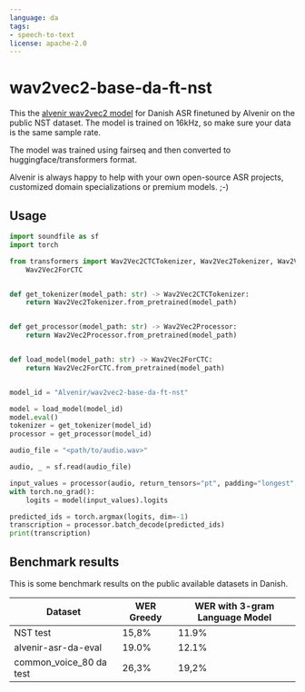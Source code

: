 ```yaml
---
language: da
tags:
- speech-to-text
license: apache-2.0
---
```


# wav2vec2-base-da-ft-nst 
This the [alvenir wav2vec2 model](https://huggingface.co/Alvenir/wav2vec2-base-da) for Danish ASR finetuned by Alvenir on the public NST dataset. The model is trained on 16kHz, so make sure your data is the same sample rate.

The model was trained using fairseq and then converted to huggingface/transformers format.

Alvenir is always happy to help with your own open-source ASR projects, customized domain specializations or premium models. ;-)

## Usage
```Python
import soundfile as sf
import torch

from transformers import Wav2Vec2CTCTokenizer, Wav2Vec2Tokenizer, Wav2Vec2Processor, \
    Wav2Vec2ForCTC


def get_tokenizer(model_path: str) -> Wav2Vec2CTCTokenizer:
    return Wav2Vec2Tokenizer.from_pretrained(model_path)


def get_processor(model_path: str) -> Wav2Vec2Processor:
    return Wav2Vec2Processor.from_pretrained(model_path)


def load_model(model_path: str) -> Wav2Vec2ForCTC:
    return Wav2Vec2ForCTC.from_pretrained(model_path)


model_id = "Alvenir/wav2vec2-base-da-ft-nst"

model = load_model(model_id)
model.eval()
tokenizer = get_tokenizer(model_id)
processor = get_processor(model_id)

audio_file = "<path/to/audio.wav>"

audio, _ = sf.read(audio_file)

input_values = processor(audio, return_tensors="pt", padding="longest", sampling_rate=16_000).input_values
with torch.no_grad():
    logits = model(input_values).logits

predicted_ids = torch.argmax(logits, dim=-1)
transcription = processor.batch_decode(predicted_ids)
print(transcription)

```
## Benchmark results
This is some benchmark results on the public available datasets in Danish.

| Dataset             | WER Greedy | WER with 3-gram Language Model |
|---------------------|------------|--------------------|
| NST test            | 15,8%      | 11.9%              |
| alvenir-asr-da-eval | 19.0%      | 12.1%              |
| common_voice_80 da test | 26,3% | 19,2%                 |
